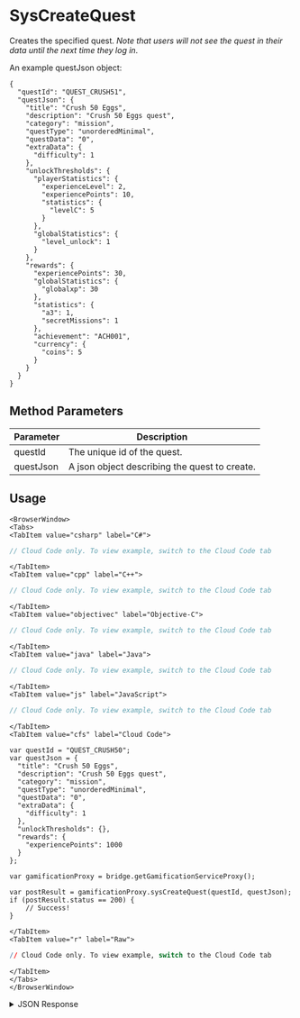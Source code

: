 # SysCreateQuest

Creates the specified quest. _Note that users will not see the quest in their data until the next time they log in_.



An example questJson object:
```
{
  "questId": "QUEST_CRUSH51",
  "questJson": {
    "title": "Crush 50 Eggs",
    "description": "Crush 50 Eggs quest",
    "category": "mission",
    "questType": "unorderedMinimal",
    "questData": "0",
    "extraData": {
      "difficulty": 1
    },
    "unlockThresholds": {
      "playerStatistics": {
        "experienceLevel": 2,
        "experiencePoints": 10,
        "statistics": {
          "levelC": 5
        }
      },
      "globalStatistics": {
        "level_unlock": 1
      }
    },
    "rewards": {
      "experiencePoints": 30,
      "globalStatistics": {
        "globalxp": 30
      },
      "statistics": {
        "a3": 1,
        "secretMissions": 1
      },
      "achievement": "ACH001",
      "currency": {
        "coins": 5
      }
    }
  }
}
```

<PartialServop service_name="gamification" operation_name="SYS_CREATE_QUEST" />

## Method Parameters
Parameter | Description
--------- | -----------
questId | The unique id of the quest.
questJson | A json object describing the quest to create.

## Usage

```mdx-code-block
<BrowserWindow>
<Tabs>
<TabItem value="csharp" label="C#">
```

```csharp
// Cloud Code only. To view example, switch to the Cloud Code tab
```

```mdx-code-block
</TabItem>
<TabItem value="cpp" label="C++">
```

```cpp
// Cloud Code only. To view example, switch to the Cloud Code tab
```

```mdx-code-block
</TabItem>
<TabItem value="objectivec" label="Objective-C">
```

```objectivec
// Cloud Code only. To view example, switch to the Cloud Code tab
```

```mdx-code-block
</TabItem>
<TabItem value="java" label="Java">
```

```java
// Cloud Code only. To view example, switch to the Cloud Code tab
```

```mdx-code-block
</TabItem>
<TabItem value="js" label="JavaScript">
```

```javascript
// Cloud Code only. To view example, switch to the Cloud Code tab
```

```mdx-code-block
</TabItem>
<TabItem value="cfs" label="Cloud Code">
```

```cfscript
var questId = "QUEST_CRUSH50";
var questJson = {
  "title": "Crush 50 Eggs",
  "description": "Crush 50 Eggs quest",
  "category": "mission",
  "questType": "unorderedMinimal",
  "questData": "0",
  "extraData": {
    "difficulty": 1
  },
  "unlockThresholds": {},
  "rewards": {
    "experiencePoints": 1000
  }
};

var gamificationProxy = bridge.getGamificationServiceProxy();

var postResult = gamificationProxy.sysCreateQuest(questId, questJson);
if (postResult.status == 200) {
    // Success!
}
```

```mdx-code-block
</TabItem>
<TabItem value="r" label="Raw">
```

```r
// Cloud Code only. To view example, switch to the Cloud Code tab
```

```mdx-code-block
</TabItem>
</Tabs>
</BrowserWindow>
```

<details>
<summary>JSON Response</summary>

```json
{
  "status": 200,
  "data": {
    "questId": "QUEST_CRUSH52",
    "questType": "unorderedMinimal",
    "questData": "0",
    "title": "Crush 50 Eggs",
    "description": "Crush 50 Eggs quest",
    "category": "mission",
    "extraData": {
      "difficulty": 1
    },
    "rewards": {
      "experiencePoints": 1000
    },
    "createdAt": 1574801519979,
    "updatedAt": 1574801519979,
    "version": 1,
    "tasks": []
  }
}
```
</details>

